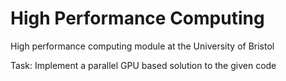 # High Performance Computing

High performance computing module at the University of Bristol

Task:
Implement a parallel GPU based solution to the given code


